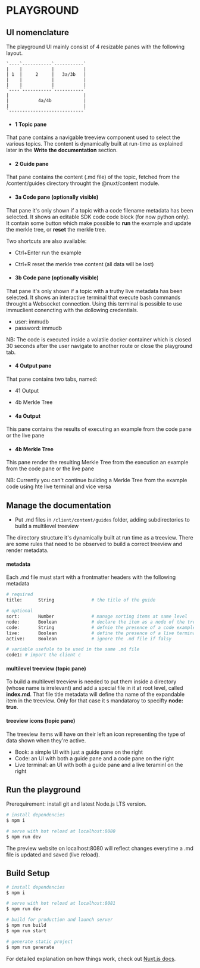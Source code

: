 # PLAYGROUND

## UI nomenclature

The playground UI mainly consist of 4 resizable panes with the following layout.

```
`----`-----------`-----------`
|    |           |           |
| 1  |     2     |   3a/3b   |
|    |           |           |
|    |           |           |
`----`-----------`-----------`
|                            |
|           4a/4b            |
|                            |
`----------------------------`
```

- #### 1 Topic pane
That pane contains a navigable treeview component used to select the various topics.
The content is dynamically built at run-time as explained later in the **Write the documentation** section.

- #### 2 Guide pane
That pane contains the content (.md file) of the topic, fetched from the /content/guides directory throught the @nuxt/content module.

- #### 3a Code pane (optionally visible)
That pane it's only shown if a topic with a code filename metadata has been selected.
It shows an editable SDK code code block (for now python only).
It contain some button which make possible to **run** the example and update the merkle tree, or **reset** the merkle tree.

Two shortcuts are also available:
- Ctrl+Enter	run the example
- Ctrl+R		reset the merkle tree content (all data will be lost)

- #### 3b Code pane (optionally visible)
That pane it's only shown if a topic with a truthy live metadata has been selected.
It shows an interactive terminal that execute bash commands throught a Websocket connection.
Using this terminal is possible to use immuclient conencting with the dollowing credentials.
- user: immudb
- password: immudb

NB: The code is executed inside a volatile docker container which is closed 30 seconds after the user navigate to another route or close the playground tab.

- #### 4 Output pane
That pane contains two tabs, named:
- 41 Output
- 4b Merkle Tree

- #### 4a Output

This pane contains the results of executing an example from the code pane or the live pane

- #### 4b Merkle Tree

This pane render the resulting Merkle Tree from the execution an example from the code pane or the live pane

NB: Currently you can't continue building a Merkle Tree from the example code using hte live terminal and vice versa

## Manage the documentation

- Put .md files in `/client/content/guides` folder, adding subdirectories to build a multilevel treeview

The directory structure it's dynamically built at run time as a treeview.
There are some rules that need to be observed to build a correct treeview and render metadata.

#### metadata

Each .md file must start with a frontmatter headers with the following metadata

```bash
# required
title:		String				# the title of the guide

# optional
sort:		Number				# manage sorting items at same level
node:		Boolean				# declare the item as a node of the treeview (expandable item)
code:		String				# defnie the presence of a code example in the UI if truthy. The filename of the example code (doesn't need to specify the language name and mime type as those will be added at run time)
live:		Boolean				# define the presence of a live terminal in the UI if truthy
active: 	Boolean				# ignore the .md file if falsy

# variable usefule to be used in the same .md file 
code1: # import the client c
```
#### multilevel treeview (topic pane)

To build a multilevel treeview is needed to put them inside a directory (whose name is irrelevant) and add a special file in it at root level, called **index.md**.
That file title metadata will define tha name of the expandable item in the treeview. Only for that case it
s mandataroy to specifty **node: true**.

#### treeview icons (topic pane)

The treeview items will have on their left an icon representing the type of data shown when they're active.
- Book: a simple UI with just a guide pane on the right
- Code: an UI with both a guide pane and a code pane on the right
- Live terminal: an UI with both a guide pane and a live teraminl on the right 

## Run the playground

Prerequirement: install git and latest Node.js LTS version.

```bash
# install dependencies
$ npm i

# serve with hot reload at localhost:8080
$ npm run dev

```

The preview website on localhost:8080 will reflect changes everytime a .md file is updated and saved (live reload).

## Build Setup

```bash
# install dependencies
$ npm i

# serve with hot reload at localhost:8081
$ npm run dev

# build for production and launch server
$ npm run build
$ npm run start

# generate static project
$ npm run generate
```

For detailed explanation on how things work, check out [Nuxt.js docs](https://nuxtjs.org).
